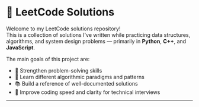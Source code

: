 # 🧠 LeetCode Solutions

Welcome to my LeetCode solutions repository!  
This is a collection of solutions I've written while practicing data structures, algorithms, and system design problems — primarily in **Python**, **C++**, and **JavaScript**.

The main goals of this project are:
- 🧠 Strengthen problem-solving skills  
- 🧪 Learn different algorithmic paradigms and patterns  
- 📚 Build a reference of well-documented solutions  
- 🚀 Improve coding speed and clarity for technical interviews  

---
